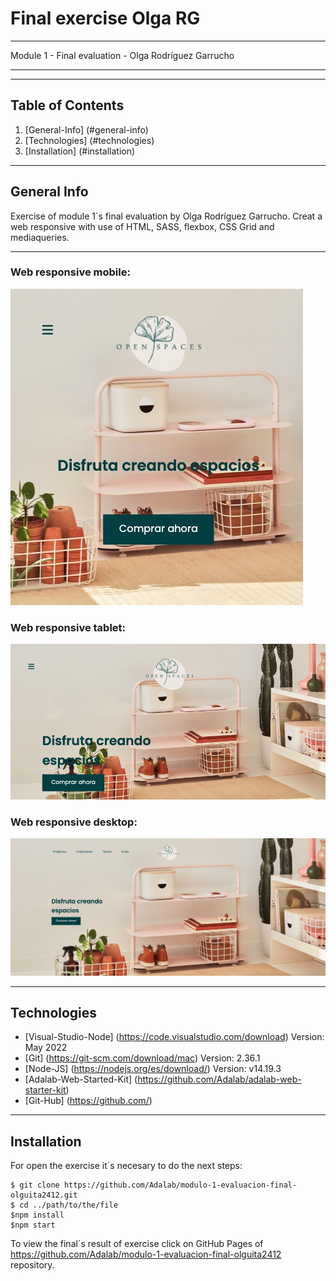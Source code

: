 # Final exercise Olga RG

---

Module 1 - Final evaluation - Olga Rodríguez Garrucho

---

---

## Table of Contents

1. [General-Info] (#general-info)
2. [Technologies] (#technologies)
3. [Installation] (#installation)

---

## General Info

Exercise of module 1´s final evaluation by Olga Rodríguez Garrucho. Creat a web responsive with use of HTML, SASS, flexbox, CSS Grid and mediaqueries.

---

### Web responsive mobile:

![Mobile](./src/images/mobile.jpg)

### Web responsive tablet:

![Tablet](./src/images/tablet.jpg)

### Web responsive desktop:

![Desktop](./src/images/desktop.jpg)

---

## Technologies

- [Visual-Studio-Node] (https://code.visualstudio.com/download) Version: May 2022
- [Git] (https://git-scm.com/download/mac) Version: 2.36.1
- [Node-JS] (https://nodejs.org/es/download/) Version: v14.19.3
- [Adalab-Web-Started-Kit] (https://github.com/Adalab/adalab-web-starter-kit)
- [Git-Hub] (https://github.com/)

---

## Installation

For open the exercise it´s necesary to do the next steps:

```
$ git clone https://github.com/Adalab/modulo-1-evaluacion-final-olguita2412.git
$ cd ../path/to/the/file
$npm install
$npm start
```

To view the final´s result of exercise click on GitHub Pages of https://github.com/Adalab/modulo-1-evaluacion-final-olguita2412 repository.
